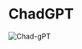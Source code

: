 # ChadGPT

![Chad-gPT](https://github.com/sdhnshu/ChadGPT/assets/8189505/b42b7410-ce05-43dc-9166-39ca276b3f22)
